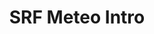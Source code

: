 ---
layout: entry
title: SRF Meteo Intro
organisation: SRF
usagedate: 2017-
language: de
fulltitle: SRF Meteo Intro (2017-)
watermark: SRF Info
---